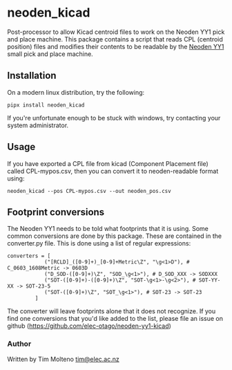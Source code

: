 # neoden_kicad

Post-processor to allow Kicad centroid files to work on the Neoden YY1 pick and place machine. This package contains a script that reads CPL (centroid position) files and modifies their contents to be readable by the [Neoden YY1](https://www.neodensmt.com/pick-and-place-machine/neoden-yy1-pick-and-place-machine.html) small pick and place machine.

## Installation

On a modern linux distribution, try the following:

    pipx install neoden_kicad

If you're  unfortunate enough to be stuck with windows, try contacting your system administrator.

## Usage

If you have exported a CPL file from kicad (Component Placement file) called CPL-mypos.csv, then you can convert it to neoden-readable format using:

    neoden_kicad --pos CPL-mypos.csv --out neoden_pos.csv

## Footprint conversions

The Neoden YY1 needs to be told what footprints that it is using. Some common conversions are done by this package. These are contained in the converter.py file. This is done using a list of regular expressions:

    converters = [ 
                ("[RCLD]_([0-9]+)_[0-9]+Metric\Z", "\g<1>D"), # C_0603_1608Metric -> 0603D
                ("D_SOD-([0-9]+)\Z", "SOD_\g<1>"), # D_SOD_XXX -> SODXXX
                ("SOT-([0-9]+)-([0-9]+)\Z", "SOT-\g<1>-\g<2>"), # SOT-YY-XX -> SOT-23-5
                ("SOT-([0-9]+)\Z", "SOT_\g<1>"), # SOT-23 -> SOT-23
             ]

The converter will leave footprints alone that it does not recognize. If you find one conversions that you'd like added to the list, please file an issue on github (https://github.com/elec-otago/neoden-yy1-kicad)

### Author

Written by Tim Molteno tim@elec.ac.nz
